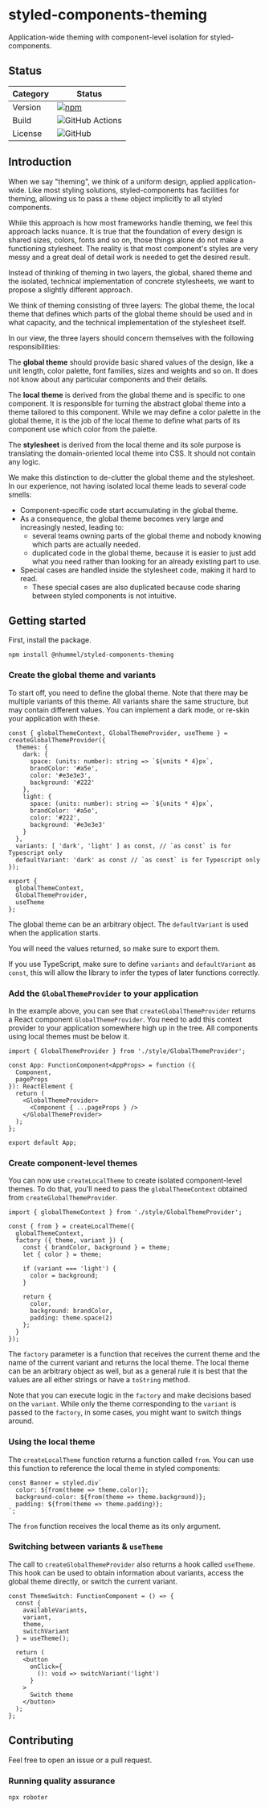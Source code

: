 # styled-components-theming

Application-wide theming with component-level isolation for styled-components.

## Status

| Category         | Status                                                                                                      |
| ---------------- | ----------------------------------------------------------------------------------------------------------- |
| Version          | [![npm](https://img.shields.io/npm/v/@nhummel/styled-components-theming)](https://www.npmjs.com/package/@nhummel/styled-components-theming)     |
| Build            | ![GitHub Actions](https://github.com/strangedev/styled-components-theming/workflows/Release/badge.svg?branch=main) |
| License          | ![GitHub](https://img.shields.io/github/license/strangedev/styled-components-theming)                              |

## Introduction

When we say "theming", we think of a uniform design, applied application-wide.
Like most styling solutions, styled-components has facilities for theming,
allowing us to pass a `theme` object implicitly to all styled components.

While this approach is how most frameworks handle theming, we feel this approach
lacks nuance. It is true that the foundation of every design is shared sizes,
colors, fonts and so on, those things alone do not make a functioning stylesheet.
The reality is that most component's styles are very messy and a great deal of
detail work is needed to get the desired result.

Instead of thinking of theming in two layers, the global, shared theme and the
isolated, technical implementation of concrete stylesheets, we want to propose
a slightly different approach.

We think of theming consisting of three layers: The global theme, the local
theme that defines which parts of the global theme should be used and in what
capacity, and the technical implementation of the stylesheet itself.

In our view, the three layers should concern themselves with the following
responsibilities:

The **global theme** should provide basic shared values of the design, like
a unit length, color palette, font families, sizes and weights and so on.
It does not know about any particular components and their details.

The **local theme** is derived from the global theme and is specific to one
component. It is responsible for turning the abstract global theme into a theme
tailored to this component. While we may define a color palette in the global
theme, it is the job of the local theme to define what parts of its component
use which color from the palette.

The **stylesheet** is derived from the local theme and its sole purpose is
translating the domain-oriented local theme into CSS. It should not contain any
logic.

We make this distinction to de-clutter the global theme and the stylesheet.
In our experience, not having isolated local theme leads to several code smells:

- Component-specific code start accumulating in the global theme.
- As a consequence, the global theme becomes very large and increasingly nested, leading to:
    - several teams owning parts of the global theme and nobody knowing which parts are actually needed.
    - duplicated code in the global theme, because it is easier to just add what you need rather than looking for an already existing part to use.
- Special cases are handled inside the stylesheet code, making it hard to read.
    - These special cases are also duplicated because code sharing between styled components is not intuitive.

## Getting started

First, install the package.

```shell
npm install @nhummel/styled-components-theming
```

### Create the global theme and variants

To start off, you need to define the global theme. Note that there may be multiple
variants of this theme. All variants share the same structure, but may contain
different values. You can implement a dark mode, or re-skin your application with
these.

```tsx
const { globalThemeContext, GlobalThemeProvider, useTheme } = createGlobalThemeProvider({
  themes: {
    dark: {
      space: (units: number): string => `${units * 4}px`,
      brandColor: '#a5e',
      color: '#e3e3e3',
      background: '#222'
    },
    light: {
      space: (units: number): string => `${units * 4}px`,
      brandColor: '#a5e',
      color: '#222',
      background: '#e3e3e3'
    }
  },
  variants: [ 'dark', 'light' ] as const, // `as const` is for Typescript only
  defaultVariant: 'dark' as const // `as const` is for Typescript only
});

export {
  globalThemeContext,
  GlobalThemeProvider,
  useTheme
};
```

The global theme can be an arbitrary object. The `defaultVariant` is used when
the application starts.

You will need the values returned, so make sure to export them.

If you use TypeScript, make sure to define `variants` and `defaultVariant` as
`const`, this will allow the library to infer the types of later functions
correctly.

### Add the `GlobalThemeProvider` to your application

In the example above, you can see that `createGlobalThemeProvider` returns a
React component `GlobalThemeProvider`. You need to add this context provider to
your application somewhere high up in the tree. All components using local themes
must be below it.

```tsx
import { GlobalThemeProvider } from './style/GlobalThemeProvider';

const App: FunctionComponent<AppProps> = function ({
  Component,
  pageProps
}): ReactElement {
  return (
    <GlobalThemeProvider>
      <Component { ...pageProps } />
    </GlobalThemeProvider>
  );
};

export default App;
```

### Create component-level themes

You can now use `createLocalTheme` to create isolated component-level themes.
To do that, you'll need to pass the `globalThemeContext` obtained from
`createGlobalThemeProvider`.

```tsx
import { globalThemeContext } from './style/GlobalThemeProvider';

const { from } = createLocalTheme({
  globalThemeContext,
  factory ({ theme, variant }) {
    const { brandColor, background } = theme;
    let { color } = theme;

    if (variant === 'light') {
      color = background;
    }

    return {
      color,
      background: brandColor,
      padding: theme.space(2)
    };
  }
});
```

The `factory` parameter is a function that receives the current theme and the
name of the current variant and returns the local theme. The local theme can
be an arbitrary object as well, but as a general rule it is best that the values
are all either strings or have a `toString` method.

Note that you can execute logic in the `factory` and make decisions based on the
`variant`. While only the theme corresponding to the `variant` is passed to the
`factory`, in some cases, you might want to switch things around.

### Using the local theme

The `createLocalTheme` function returns a function called `from`.
You can use this function to reference the local theme in styled components:

```tsx
const Banner = styled.div`
  color: ${from(theme => theme.color)};
  background-color: ${from(theme => theme.background)};
  padding: ${from(theme => theme.padding)};
`;
```

The `from` function receives the local theme as its only argument.

### Switching between variants & `useTheme`

The call to `createGlobalThemeProvider` also returns a hook called `useTheme`.
This hook can be used to obtain information about variants, access the global theme
directly, or switch the current variant.

```tsx
const ThemeSwitch: FunctionComponent = () => {
  const {
    availableVariants,
    variant,
    theme,
    switchVariant
  } = useTheme();

  return (
    <button
      onClick={
        (): void => switchVariant('light')
      }
    >
      Switch theme
    </button>
  );
};
```

## Contributing

Feel free to open an issue or a pull request.

### Running quality assurance

```shell
npx roboter
```
